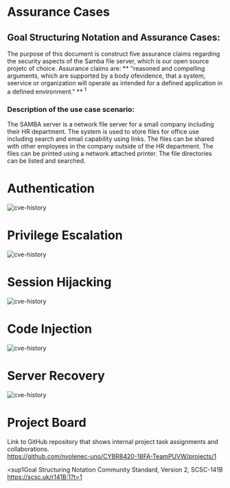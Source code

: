 # Assurance Cases

## Goal Structuring Notation and Assurance Cases:

The purpose of this document is construct five assurance claims regarding the security aspects of the
Samba file server, which is our open source projetc of choice. Assurance claims are: ** "reasoned and compelling
arguments, which are supported by a body ofevidence, that a system, seervice or organization will operate as
intended for a defined application in a defined environment." ** <sup>1</sup>

### Description of the use case scenario:

The SAMBA server is a network file server for a small company including their HR department.
The system is used to store files for office use including search and email capability using links.
The files can be shared with other employees in the company outside of the HR department.
The files can be printed using a network attached printer.
The file directories can be listed and searched.

# Authentication
![cve-history](https://github.com/nvolenec-uno/CYBR8420-18FA-TeamPUVW/blob/master/include/authentication.jpeg)




# Privilege Escalation
![cve-history](https://github.com/nvolenec-uno/CYBR8420-18FA-TeamPUVW/blob/master/include/privilege.png)  


# Session Hijacking
![cve-history](https://github.com/nvolenec-uno/CYBR8420-18FA-TeamPUVW/blob/master/include/sessionhijacking.png)


# Code Injection
![cve-history](https://github.com/nvolenec-uno/CYBR8420-18FA-TeamPUVW/blob/master/include/codeinjection.png)



# Server Recovery
![cve-history](https://github.com/nvolenec-uno/CYBR8420-18FA-TeamPUVW/blob/master/include/serverrecover.png)




# Project Board
Link to GitHub repository that shows internal project task assignments and collaborations.  
https://github.com/nvolenec-uno/CYBR8420-18FA-TeamPUVW/projects/1

<sup1</sup>Goal Structuring Notation Community Standard, Version 2, SCSC-141B
https://scsc.uk/r141B:1?t=1
